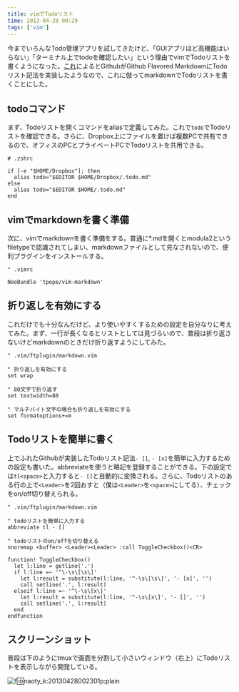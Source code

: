 ```yaml
---
title: vimでTodoリスト
time: 2013-04-28 00:29
tags: ['vim']
---
```


今までいろんなTodo管理アプリを試してきたけど、「GUIアプリほど高機能はいらない」「ターミナル上でtodoを確認したい」という理由でvimでTodoリストを書くようになった。[これ](https://github.com/blog/1375-task-lists-in-gfm-issues-pulls-comments)によるとGithubがGithub Flavored MarkdownにTodoリスト記法を実装したようなので、これに倣ってmarkdownでTodoリストを書くことにした。

## todoコマンド

まず、Todoリストを開くコマンドをaliasで定義してみた。これで`todo`でTodoリストを確認できる。さらに、Dropbox上にファイルを置けば複数PCで共有できるので、オフィスのPCとプライベートPCでTodoリストを共用できる。

```
# .zshrc

if [-e "$HOME/Dropbox"]; then
  alias todo="$EDITOR $HOME/Dropbox/.todo.md"
else
  alias todo="$EDITOR $HOME/.todo.md"
end
```

## vimでmarkdownを書く準備

次に、vimでmarkdownを書く準備をする。普通に\*.mdを開くとmodula2というfiletypeで認識されてしまい、markdownファイルとして見なされないので、便利プラグインをインストールする。

```
" .vimrc

NeoBundle 'tpope/vim-markdown'
```

## 折り返しを有効にする

これだけでも十分なんだけど、より使いやすくするための設定を自分なりに考えてみた。まず、一行が長くなるとリストとしては見づらいので、普段は折り返さないけどmarkdownのときだけ折り返すようにしてみた。

```
" .vim/ftplugin/markdown.vim

" 折り返しを有効にする
set wrap

" 80文字で折り返す
set textwidth=80

" マルチバイト文字の場合も折り返しを有効にする
set formatoptions+=m
```

## Todoリストを簡単に書く

上でふれたGithubが実装したTodoリスト記法`- []`, `- [x]`を簡単に入力するための設定も書いた。abbreviateを使うと略記を登録することができる。下の設定では`tl<space>`と入力すると`- []`と自動的に変換される。さらに、Todoリストのある行の上で`<Leader>`を2回おすと（僕は`<Leader>`を`<space>`にしてる）、チェックをon/off切り替えられる。

```
" .vim/ftplugin/markdown.vim

" todoリストを簡単に入力する
abbreviate tl - []

" todoリストのon/offを切り替える
nnoremap <buffer> <Leader><Leader> :call ToggleCheckbox()<CR>

function! ToggleCheckbox()
  let l:line = getline('.')
  if l:line =~ '^\-\s\[\s\]'
    let l:result = substitute(l:line, '^-\s\[\s\]', '- [x]', '')
    call setline('.', l:result)
  elseif l:line =~ '^\-\s\[x\]'
    let l:result = substitute(l:line, '^-\s\[x\]', '- []', '')
    call setline('.', l:result)
  end
endfunction
```

## スクリーンショット

普段は下のようにtmuxで画面を分割して小さいウィンドウ（右上）にTodoリストを表示しながら開発している。

![f:id:naoty_k:20130428002301p:plain](http://cdn-ak.f.st-hatena.com/images/fotolife/n/naoty_k/20130428/20130428002301.png "f:id:naoty\_k:20130428002301p:plain")
